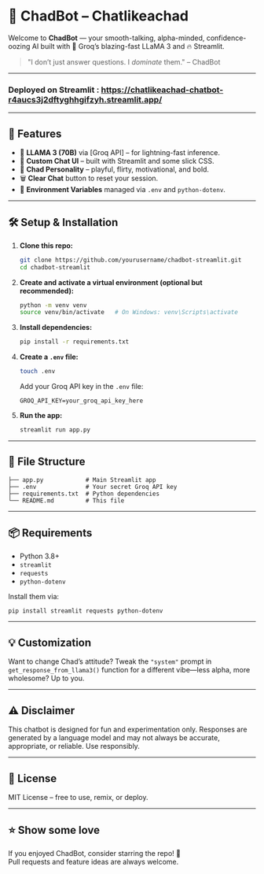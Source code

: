 
# 💬 ChadBot – Chatlikeachad

Welcome to **ChadBot** — your smooth-talking, alpha-minded, confidence-oozing AI built with 💪 Groq’s blazing-fast LLaMA 3 and 🔥 Streamlit.

> "I don’t just answer questions. I *dominate* them." – ChadBot

---

### Deployed on Streamlit : https://chatlikeachad-chatbot-r4aucs3j2dftyghhgifzyh.streamlit.app/

---

## 🚀 Features

- 🤖 **LLAMA 3 (70B)** via [Groq API] – for lightning-fast inference.
- 🎨 **Custom Chat UI** – built with Streamlit and some slick CSS.
- 🧠 **Chad Personality** – playful, flirty, motivational, and bold.
- 🗑️ **Clear Chat** button to reset your session.
- 🔐 **Environment Variables** managed via `.env` and `python-dotenv`.

---

## 🛠️ Setup & Installation

1. **Clone this repo:**

   ```bash
   git clone https://github.com/yourusername/chadbot-streamlit.git
   cd chadbot-streamlit
   ```

2. **Create and activate a virtual environment (optional but recommended):**

   ```bash
   python -m venv venv
   source venv/bin/activate   # On Windows: venv\Scripts\activate
   ```

3. **Install dependencies:**

   ```bash
   pip install -r requirements.txt
   ```

4. **Create a `.env` file:**

   ```bash
   touch .env
   ```

   Add your Groq API key in the `.env` file:

   ```env
   GROQ_API_KEY=your_groq_api_key_here
   ```

5. **Run the app:**

   ```bash
   streamlit run app.py
   ```

---

## 📁 File Structure

```
├── app.py            # Main Streamlit app
├── .env              # Your secret Groq API key
├── requirements.txt  # Python dependencies
└── README.md         # This file
```

---

## 📦 Requirements

- Python 3.8+
- `streamlit`
- `requests`
- `python-dotenv`

Install them via:

```bash
pip install streamlit requests python-dotenv
```

---

## 💡 Customization

Want to change Chad’s attitude? Tweak the `"system"` prompt in `get_response_from_llama3()` function for a different vibe—less alpha, more wholesome? Up to you.

---

## ⚠️ Disclaimer

This chatbot is designed for fun and experimentation only. Responses are generated by a language model and may not always be accurate, appropriate, or reliable. Use responsibly.

---

## 📜 License

MIT License – free to use, remix, or deploy.

---

## ⭐️ Show some love

If you enjoyed ChadBot, consider starring the repo! 💫  
Pull requests and feature ideas are always welcome.

